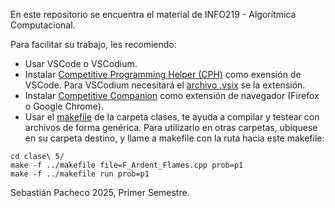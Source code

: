 En este repositorio se encuentra el material de INFO219 - Algorítmica Computacional.

Para facilitar su trabajo, les recomiendo:
- Usar VSCode o VSCodium.
- Instalar [Competitive Programming Helper (CPH)](https://github.com/agrawal-d/cph/tree/main) como exensión de VSCode. Para VSCodium necesitará el [archivo .vsix](https://www.vsixhub.com/vsix/9996/) se la extensión.
- Instalar [Competitive Companion](https://github.com/jmerle/competitive-companion#readme) como extensión de navegador (Firefox o Google Chrome).
- Usar el [makefile](./clases/makefile) de la carpeta clases, te ayuda a compilar y testear con archivos de forma genérica. Para utilizarlo en otras carpetas, ubiquese en su carpeta destino, y llame a makefile con la ruta hacia este makefile:
```
cd clase\ 5/
make -f ../makefile file=F_Ardent_Flames.cpp prob=p1
make -f ../makefile run prob=p1
```

Sebastián Pacheco
2025, Primer Semestre.